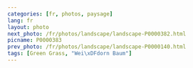 ```yaml
---
categories: [fr, photos, paysage]
lang: fr
layout: photo
next_photo: /fr/photos/landscape/landscape-P0000382.html
picname: P0000383
prev_photo: /fr/photos/landscape/landscape-P0000140.html
tags: [Green Grass, "Wei\xDFdorn Baum"]
---
```

